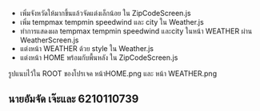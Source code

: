<ul>
  <li>เพิ่มจังหวัดให้มากขึ้นแล้วจัดแต่งเล็กน้อย ใน ZipCodeScreen.js</li>
  <li>เพิ่ม tempmax tempmin speedwind และ city ใน Weather.js</li>
  <li>ทำการแสดงผล tempmax tempmin speedwind และcity ในหน้า WEATHER ผ่าน WeatherScreen.js</li>
  <li>แต่งหน้า WEATHER ด้วย style ใน Weather.js</li>
  <li>แต่งหน้า HOME พร้อมกับพื้นหลัง ใน ZipCodeScreen.js</li>
</ul>

รูปแนบไว้ใน ROOT ของโปรเจค หน้าHOME.png และ หน้า WEATHER.png
## นายอัมจัด เจ๊ะและ 6210110739
